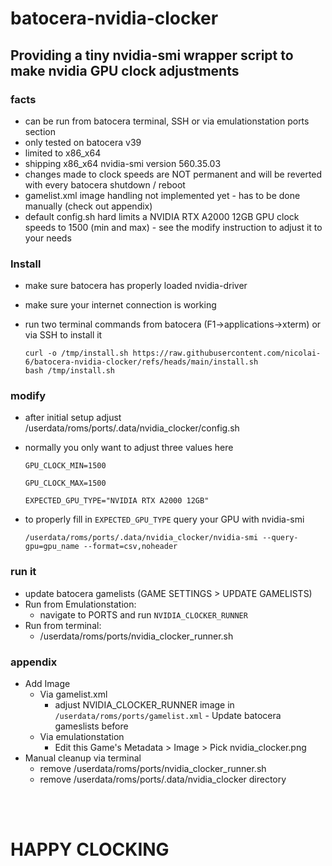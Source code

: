 # batocera-nvidia-clocker

## Providing a tiny nvidia-smi wrapper script to make nvidia GPU clock adjustments
### facts
* can be run from batocera terminal, SSH or via emulationstation ports section
* only tested on batocera v39
* limited to x86_x64
* shipping x86_x64 nvidia-smi version 560.35.03
* changes made to clock speeds are NOT permanent and will be reverted with every batocera shutdown / reboot
* gamelist.xml image handling not implemented yet - has to be done manually (check out appendix)
* default config.sh hard limits a NVIDIA RTX A2000 12GB GPU clock speeds to 1500 (min and max) - see the modify instruction to adjust it to your needs

### Install
* make sure batocera has properly loaded nvidia-driver
* make sure your internet connection is working
* run two terminal commands from batocera (F1->applications->xterm) or via SSH to install it

    ```
    curl -o /tmp/install.sh https://raw.githubusercontent.com/nicolai-6/batocera-nvidia-clocker/refs/heads/main/install.sh
    bash /tmp/install.sh
    ```

### modify
* after initial setup adjust /userdata/roms/ports/.data/nvidia_clocker/config.sh
* normally you only want to adjust three values here

    ``` GPU_CLOCK_MIN=1500 ```

    ``` GPU_CLOCK_MAX=1500 ```

    ``` EXPECTED_GPU_TYPE="NVIDIA RTX A2000 12GB" ```

* to properly fill in ``` EXPECTED_GPU_TYPE ``` query your GPU with nvidia-smi

    ```/userdata/roms/ports/.data/nvidia_clocker/nvidia-smi --query-gpu=gpu_name --format=csv,noheader```

### run it
* update batocera gamelists (GAME SETTINGS > UPDATE GAMELISTS)
* Run from Emulationstation:
    * navigate to PORTS and run ``` NVIDIA_CLOCKER_RUNNER ```
* Run from terminal:
    * /userdata/roms/ports/nvidia_clocker_runner.sh

### appendix
* Add Image
    * Via gamelist.xml
        * adjust NVIDIA_CLOCKER_RUNNER image in ``` /userdata/roms/ports/gamelist.xml ``` - Update batocera gameslists before
    * Via emulationstation
        * Edit this Game's Metadata > Image > Pick nvidia_clocker.png
* Manual cleanup via terminal
    * remove /userdata/roms/ports/nvidia_clocker_runner.sh
    * remove /userdata/roms/ports/.data/nvidia_clocker directory

</br>
</br>

# HAPPY CLOCKING
